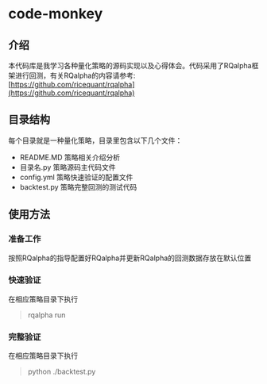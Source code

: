 # code-monkey
## 介绍
本代码库是我学习各种量化策略的源码实现以及心得体会。代码采用了RQalpha框架进行回测，有关RQalpha的内容请参考:[https://github.com/ricequant/rqalpha](https://github.com/ricequant/rqalpha)

## 目录结构
每个目录就是一种量化策略，目录里包含以下几个文件：
- README.MD 策略相关介绍分析
- 目录名.py 策略源码主代码文件
- config.yml 策略快速验证的配置文件
- backtest.py 策略完整回测的测试代码

## 使用方法
### 准备工作
按照RQalpha的指导配置好RQalpha并更新RQalpha的回测数据存放在默认位置
### 快速验证
在相应策略目录下执行
> rqalpha run

### 完整验证
在相应策略目录下执行
> python ./backtest.py

